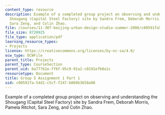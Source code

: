 ```yaml
---
content_type: resource
description: Example of a completed group project on observing and understanding the
  Shougang (Capital Steel Factory) site by Sandra Frem, Deborah Morris, Pamela Ritchot,
  Sara Zeng, and Colin Zhao.
file: /courses/11-307-beijing-urban-design-studio-summer-2008/c00591fa54d1c5cff247b869b3658a08_group5_assn1_1.pdf
file_size: 8720925
file_type: application/pdf
learning_resource_types:
- Projects
license: https://creativecommons.org/licenses/by-nc-sa/4.0/
ocw_type: OCWFile
parent_title: Projects
parent_type: CourseSection
parent_uid: 6a77762e-ff6f-95c9-91a2-c0191efb0a1c
resourcetype: Document
title: Group 5 Assignment 1 Part 1
uid: c00591fa-54d1-c5cf-f247-b869b3658a08
---
```

Example of a completed group project on observing and understanding the Shougang (Capital Steel Factory) site by Sandra Frem, Deborah Morris, Pamela Ritchot, Sara Zeng, and Colin Zhao.